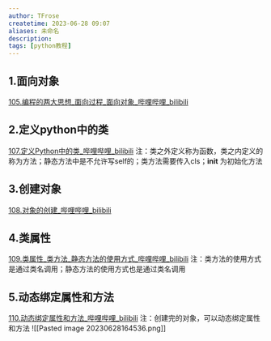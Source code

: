 ```yaml
---
author: TFrose
createtime: 2023-06-28 09:07
aliases: 未命名
description:
tags: [python教程]
---
```


## 1.面向对象
[105.编程的两大思想_面向过程_面向对象_哔哩哔哩_bilibili](https://www.bilibili.com/video/BV1wD4y1o7AS?p=106&vd_source=2029b6b0b60ecbc6cf63989bfa56dd26)

## 2.定义python中的类
[107.定义Python中的类_哔哩哔哩_bilibili](https://www.bilibili.com/video/BV1wD4y1o7AS?p=108&vd_source=2029b6b0b60ecbc6cf63989bfa56dd26)
注：类之外定义称为函数，类之内定义的称为方法；静态方法中是不允许写self的；类方法需要传入cls；__init__ 为初始化方法

## 3.创建对象
[108.对象的创建_哔哩哔哩_bilibili](https://www.bilibili.com/video/BV1wD4y1o7AS?p=109&vd_source=2029b6b0b60ecbc6cf63989bfa56dd26)

## 4.类属性
[109.类属性_类方法_静态方法的使用方式_哔哩哔哩_bilibili](https://www.bilibili.com/video/BV1wD4y1o7AS?p=110&vd_source=2029b6b0b60ecbc6cf63989bfa56dd26)
注：类方法的使用方式是通过类名调用；静态方法的使用方式也是通过类名调用

## 5.动态绑定属性和方法
[110.动态绑定属性和方法_哔哩哔哩_bilibili](https://www.bilibili.com/video/BV1wD4y1o7AS?p=111&vd_source=2029b6b0b60ecbc6cf63989bfa56dd26)
注：创建完的对象，可以动态绑定属性和方法
![[Pasted image 20230628164536.png]]
